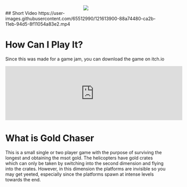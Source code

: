 <div style="text-align:center"><img src="https://user-images.githubusercontent.com/65512990/121615569-3536f580-ca2f-11eb-93af-f0a802eb416e.png" /></div>
## Short Video
https://user-images.githubusercontent.com/65512990/121613900-88a74480-ca2b-11eb-94d5-8f11054a83e2.mp4

# How Can I Play It?
Since this was made for a game jam, you can download the game on itch.io
<iframe frameborder="0" src="https://itch.io/embed/543672?border_width=2&amp;bg_color=262739&amp;fg_color=ffffff&amp;link_color=FFB22D&amp;border_color=acb1d3" width="554" height="169"><a href="https://treixatek.itch.io/gold-party">Gold Party by Trei ☕</a></iframe>

# What is Gold Chaser
This is a small single or two player game with the purpose of surviving the longest and obtaining the msot gold. The helicopters have gold crates which can only be taken by switching into the second dimension and flying into the crates. However, in this dimension the platforms are invisible so you may get yeeted, especially since the platforms spawn at intense levels towards the end.



